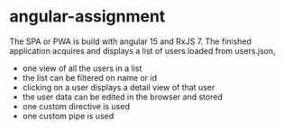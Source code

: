 # angular-assignment

The SPA or PWA is build with angular 15 and RxJS 7.
The finished application acquires and displays a list of users loaded from users.json, 

 -  one view of all the users in a list
 -  the list can be filtered on name or id
 -  clicking on a user displays a detail view of that user
 -  the user data can be edited in the browser and stored
 -  one custom directive is used 
 -  one custom pipe is used

